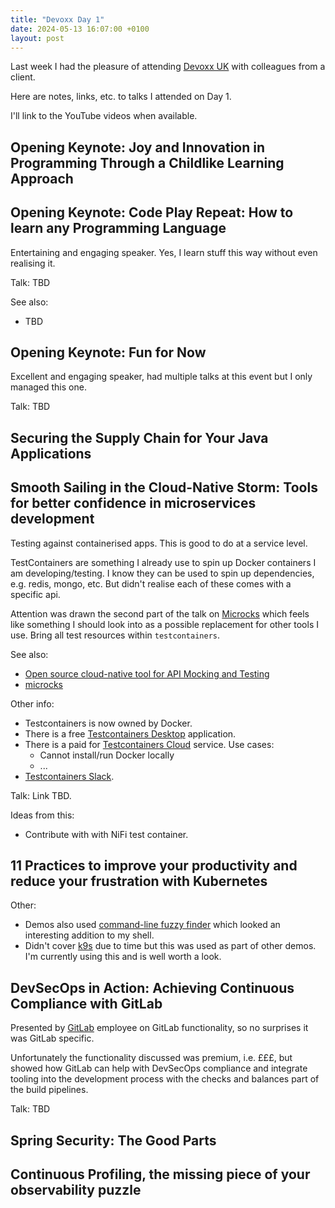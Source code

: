 ```yaml
---
title: "Devoxx Day 1"
date: 2024-05-13 16:07:00 +0100
layout: post
---
```


Last week I had the pleasure of attending [Devoxx UK](https://www.devoxx.co.uk/) with colleagues from a client.

Here are notes, links, etc. to talks I attended on Day 1.

I'll link to the YouTube videos when available.

## Opening Keynote: Joy and Innovation in Programming Through a Childlike Learning Approach

## Opening Keynote: Code Play Repeat: How to learn any Programming Language

Entertaining and engaging speaker. Yes, I learn stuff this way without even realising it.

Talk: TBD

See also:

* TBD

## Opening Keynote: Fun for Now

Excellent and engaging speaker, had multiple talks at this event but I only managed this one.

Talk: TBD

## Securing the Supply Chain for Your Java Applications

## Smooth Sailing in the Cloud-Native Storm: Tools for better confidence in microservices development

Testing against containerised apps. This is good to do at a service level.

TestContainers are something I already use to spin up Docker containers I am developing/testing. I know they can be used to spin up dependencies, e.g. redis, mongo, etc. But didn't realise each of these comes with a specific api.

Attention was drawn the second part of the talk on [Microcks](https://testcontainers.com/modules/microcks/) which feels like something I should look into as a possible replacement for other tools I use. Bring all test resources within `testcontainers`.

See also:

* [Open source cloud-native tool for API Mocking and Testing](https://microcks.io/)
* [microcks](https://github.com/microcks/microcks)

Other info:

* Testcontainers is now owned by Docker.
* There is a free [Testcontainers Desktop](https://testcontainers.com/desktop/) application.
* There is a paid for [Testcontainers Cloud](https://testcontainers.com/cloud/) service. Use cases:
  * Cannot install/run Docker locally
  * ...
* [Testcontainers Slack](https://slack.testcontainers.org/).

Talk: Link TBD.

Ideas from this:

* Contribute with with NiFi test container.

## 11 Practices to improve your productivity and reduce your frustration with Kubernetes

Other:

* Demos also used [command-line fuzzy finder](https://github.com/junegunn/fzf) which looked an interesting addition to my shell.
* Didn't cover [k9s](https://k9scli.io/) due to time but this was used as part of other demos. I'm currently using this and is well worth a look.

## DevSecOps in Action: Achieving Continuous Compliance with GitLab

Presented by [GitLab](https://about.gitlab.com/) employee on GitLab functionality, so no surprises it was GitLab specific.

Unfortunately the functionality discussed was premium, i.e. £££, but showed how GitLab can help with DevSecOps compliance and integrate tooling into the development process with the checks and balances part of the build pipelines.

Talk: TBD

## Spring Security: The Good Parts

## Continuous Profiling, the missing piece of your observability puzzle
